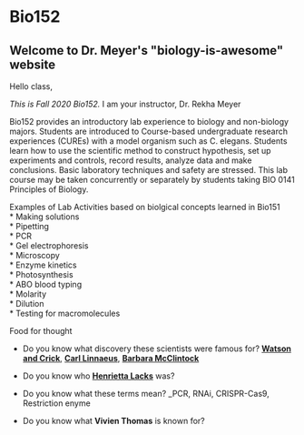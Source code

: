 # Bio152
## Welcome to Dr. Meyer's "biology-is-awesome" website
Hello class,

_This is Fall 2020 Bio152._ I am your instructor, Dr. Rekha Meyer

Bio152 provides an introductory lab experience to biology and non-biology majors. Students are introduced to Course-based undergraduate research experiences (CUREs) with a model organism such as C. elegans. Students learn how to use the scientific method to construct hypothesis, set up experiments and controls, record results, analyze data and make conclusions. Basic laboratory techniques and safety are stressed. This lab course may be taken concurrently or separately by students taking BIO 0141 Principles of Biology.

Examples of Lab Activities based on biolgical concepts learned in Bio151    
	  * Making solutions  
	  * Pipetting  
	  * PCR  
	  * Gel electrophoresis  
	  * Microscopy  
	  * Enzyme kinetics   
	  * Photosynthesis   
	  * ABO blood typing   
	  * Molarity  
	  * Dilution  
	  * Testing for macromolecules

Food for thought

* Do you know what discovery these scientists were famous for?
[**Watson and Crick**](https://www.nature.com/scitable/topicpage/discovery-of-dna-structure-and-function-watson-397/), [**Carl Linnaeus**](https://www.linnean.org/learning/who-was-linnaeus), [**Barbara McClintock**](https://www.nature.com/scitable/topicpage/barbara-mcclintock-and-the-discovery-of-jumping-34083/)

* Do you know who [**Henrietta Lacks**](https://en.wikipedia.org/wiki/Henrietta_Lacks) was?

* Do you know what these terms mean?
_PCR, RNAi, CRISPR-Cas9, Restriction enyme

* Do you know what **Vivien Thomas** is known for?
